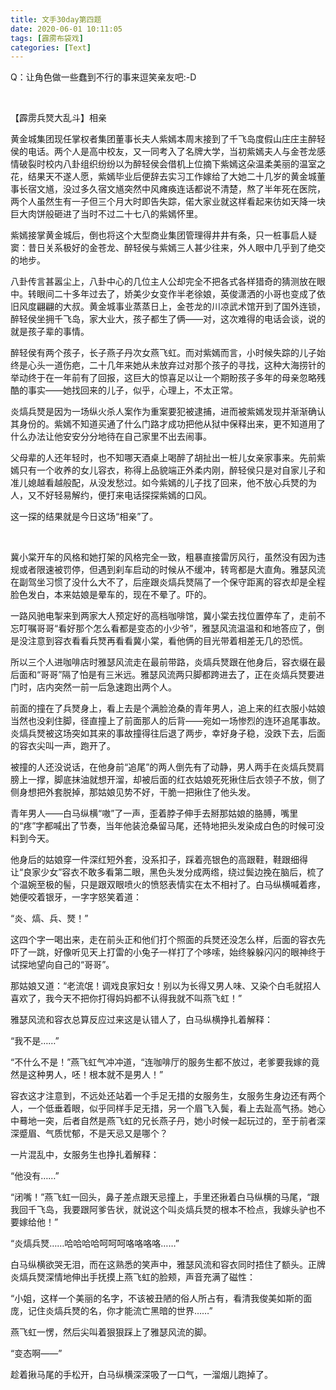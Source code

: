 ```yaml
---
title: 文手30day第四题
date: 2020-06-01 10:11:05
tags: [霹雳布袋戏]
categories: [Text]
---
```


<p>Q：让角色做一些蠢到不行的事来逗笑亲友吧:-D</p> 
<p>&nbsp;</p> 
<p>
    【霹雳兵燹大乱斗】相亲</p> 
<p>黄金城集团现任掌权者集团董事长夫人紫嫣本周末接到了千飞岛度假山庄庄主醉轻侯的电话。两个人是高中校友，又一同考入了名牌大学，当初紫嫣夫人与金苍龙感情破裂时校内八卦组织纷纷以为醉轻侯会借机上位摘下紫嫣这朵温柔美丽的温室之花，结果天不遂人愿，紫嫣毕业后便辞去实习工作嫁给了大她二十几岁的黄金城董事长宿文馗，没过多久宿文馗突然中风瘫痪连话都说不清楚，熬了半年死在医院，两个人虽然生有一子但三个月大时即告失踪，偌大家业就这样看起来彷如天降一块巨大肉饼般砸进了当时不过二十七八的紫嫣怀里。</p> 
<p>紫嫣接掌黄金城后，倒也将这个大型商业集团管理得井井有条，只一桩事启人疑窦：昔日关系极好的金苍龙、醉轻侯与紫嫣三人甚少往来，外人眼中几乎到了绝交的地步。</p> 
<p>八卦传言甚嚣尘上，八卦中心的几位主人公却完全不把各式各样猎奇的猜测放在眼中。转眼间二十多年过去了，娇美少女变作半老徐娘，英俊潇洒的小哥也变成了依旧风度翩翩的大叔。黄金城事业蒸蒸日上，金苍龙的川凉武术馆开到了国外连锁，醉轻侯坐拥千飞岛，家大业大，孩子都生了俩——对，这次难得的电话会谈，说的就是孩子辈的事情。</p> 
<p>醉轻侯有两个孩子，长子燕子丹次女燕飞虹。而对紫嫣而言，小时候失踪的儿子始终是心头一道伤疤，二十几年来她从未放弃过对那个孩子的寻找，这种大海捞针的举动终于在一年前有了回报，这巨大的惊喜足以让一个期盼孩子多年的母亲忽略残酷的事实——她找回来的儿子，似乎，心理上，不太正常。</p> 
<p>炎熇兵燹是因为一场纵火杀人案作为重案要犯被逮捕，进而被紫嫣发现并渐渐确认其身份的。紫嫣不知道买通了什么门路才成功把他从狱中保释出来，更不知道用了什么办法让他安安分分地待在自己家里不出去闹事。</p> 
<p>父母辈的人还年轻时，也不知哪天酒桌上喝醉了胡扯出一桩儿女亲家事来。先前紫嫣只有一个收养的女儿容衣，称得上品貌端正外柔内刚，醉轻侯只是对自家儿子和准儿媳越看越般配，从没发愁过。如今紫嫣的儿子找了回来，他不放心兵燹的为人，又不好轻易解约，便打来电话探探紫嫣的口风。</p> 
<p>这一探的结果就是今日这场“相亲”了。</p> 
<p>&nbsp;</p> 
<p>冀小棠开车的风格和她打架的风格完全一致，粗暴直接雷厉风行，虽然没有因为违规或者限速被罚停，但遇到刹车启动的时候从不缓冲，转弯都是大直角。雅瑟风流在副驾坐习惯了没什么大不了，后座跟炎熇兵燹隔了一个保守距离的容衣却是全程脸色发白，本来姑娘是晕车的，现在不晕了。吓的。</p> 
<p>一路风驰电掣来到两家大人预定好的高档咖啡馆，冀小棠去找位置停车了，走前不忘叮嘱哥哥“看好那个怎么看都是变态的小少爷”，雅瑟风流温温和和地答应了，倒是没注意到容衣看看兵燹再看看冀小棠，看他俩的目光带着相差无几的恐慌。</p> 
<p>所以三个人进咖啡店时雅瑟风流走在最前带路，炎熇兵燹跟在他身后，容衣缀在最后面和“哥哥”隔了怕是有三米远。雅瑟风流两只脚都跨进去了，正在炎熇兵燹要进门时，店内突然一前一后急速跑出两个人。</p> 
<p>前面的撞在了兵燹身上，看上去是个满脸沧桑的青年男人，追上来的红衣服小姑娘当然也没刹住脚，径直撞上了前面那人的后背——宛如一场惨烈的连环追尾事故。炎熇兵燹被这场突如其来的事故撞得往后退了两步，幸好身子稳，没跌下去，后面的容衣尖叫一声，跑开了。</p> 
<p>被撞的人还没说话，在他身前“追尾”的两人倒先有了动静，男人两手在炎熇兵燹肩膀上一撑，脚底抹油就想开溜，却被后面的红衣姑娘死死揪住后衣领子不放，侧了侧身想把外套脱掉，那姑娘见势不好，干脆一把揪住了他头发。</p> 
<p>青年男人——白马纵横“嗷”了一声，歪着脖子伸手去掰那姑娘的胳膊，嘴里的“疼”字都喊出了节奏，当年他装沧桑留马尾，还特地把头发染成白色的时候可没料到今天。</p> 
<p>他身后的姑娘穿一件深红短外套，没系扣子，踩着亮银色的高跟鞋，鞋跟细得让“良家少女”容衣不敢多看第二眼，黑色头发分成两绺，绕过鬓边挽在脑后，梳了个温婉至极的髻，只是跟双眼喷火的愤怒表情实在太不相衬了。白马纵横喊着疼，她便咬着银牙，一字字怒笑着道：</p> 
<p>“炎、熇、兵、燹！”</p> 
<p>这四个字一喝出来，走在前头正和他们打个照面的兵燹还没怎么样，后面的容衣先吓了一跳，好像听见天上打雷的小兔子一样打了个哆嗦，始终躲躲闪闪的眼神终于试探地望向自己的“哥哥”。</p> 
<p>那姑娘又道：“老流氓！调戏良家妇女！别以为长得又男人味、又染个白毛就招人喜欢了，我今天不把你打得妈妈都不认得我就不叫燕飞虹！”</p> 
<p>雅瑟风流和容衣总算反应过来这是认错人了，白马纵横挣扎着解释：</p> 
<p>“我不是……”</p> 
<p>“不什么不是！”燕飞虹气冲冲道，“连咖啡厅的服务生都不放过，老爹要我嫁的竟然是这种男人，呸！根本就不是男人！”</p> 
<p>容衣这才注意到，不远处还站着一个手足无措的女服务生，女服务生身边还有两个人，一个低垂着眼，似乎同样手足无措，另一个眉飞入鬓，看上去趾高气扬。她心中蓦地一突，后者自然是燕飞虹的兄长燕子丹，她小时候一起玩过的，至于前者深深蹙眉、气质忧郁，不是天忌又是哪个？</p> 
<p>一片混乱中，女服务生也挣扎着解释：</p> 
<p>“他没有……”</p> 
<p>“闭嘴！”燕飞虹一回头，鼻子差点跟天忌撞上，手里还揪着白马纵横的马尾，“跟我回千飞岛，我要跟阿爹告状，就说这个叫炎熇兵燹的根本不检点，我嫁头驴也不要嫁给他！”</p> 
<p>“炎熇兵燹……哈哈哈哈呵呵呵咯咯咯咯……”</p> 
<p>白马纵横欲哭无泪，而在这熟悉的笑声中，雅瑟风流和容衣同时捂住了额头。正牌炎熇兵燹深情地伸出手抚摸上燕飞虹的脸颊，声音充满了磁性：</p> 
<p>“小姐，这样一个美丽的名字，不该被丑陋的俗人所占有，看清我俊美如斯的面庞，记住炎熇兵燹的名，你才能流亡黑暗的世界……”</p> 
<p>燕飞虹一愣，然后尖叫着狠狠踩上了雅瑟风流的脚。</p> 
<p>“变态啊——”</p> 
<p>趁着揪马尾的手松开，白马纵横深深吸了一口气，一溜烟儿跑掉了。</p> 
<p><br /></p>